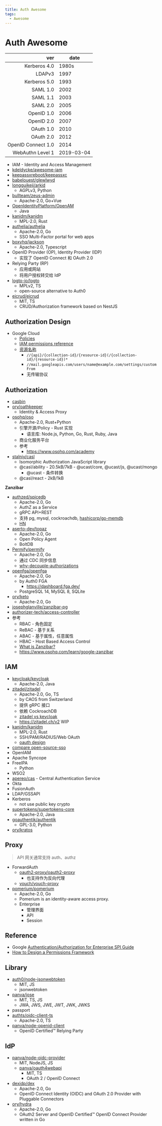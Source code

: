 ```yaml
---
title: Auth Awesome
tags:
  - Awesome
---
```


# Auth Awesome

|                ver | date       |
| -----------------: | ---------- |
|       Kerberos 4.0 | 1980s      |
|             LDAPv3 | 1997       |
|       Kerberos 5.0 | 1993       |
|           SAML 1.0 | 2002       |
|           SAML 1.1 | 2003       |
|           SAML 2.0 | 2005       |
|         OpenID 1.0 | 2006       |
|         OpenID 2.0 | 2007       |
|          OAuth 1.0 | 2010       |
|          OAuth 2.0 | 2012       |
| OpenID Connect 1.0 | 2014       |
|   WebAuthn Level 1 | 2019-03-04 |

- IAM - Identity and Access Management
- [kdeldycke/awesome-iam](https://github.com/kdeldycke/awesome-iam)
- [keepassxreboot/keepassxc](https://github.com/keepassxreboot/keepassxc)
- [babelouest/glewlwyd](https://github.com/babelouest/glewlwyd)
- [longguikeji/arkid](https://github.com/longguikeji/arkid)
  - AGPLv3, Python
- [bullteam/zeus-admin](https://github.com/bullteam/zeus-admin)
  - Apache-2.0, Go+Vue
- [OpenIdentityPlatform/OpenAM](https://github.com/OpenIdentityPlatform/OpenAM)
  - Java
- [kanidm/kanidm](https://github.com/kanidm/kanidm)
  - MPL-2.0, Rust
- [authelia/authelia](https://github.com/authelia/authelia)
  - Apache-2.0, Go
  - SSO Multi-Factor portal for web apps
- [boxyhq/jackson](https://github.com/boxyhq/jackson)
  - Apache-2.0, Typescript
- OpenID Provider (OP), Identity Provider (IDP)
  - 实现了 OpenID Connect 和 OAuth 2.0
- Relying Party (RP)
  - 应用或网站
  - 将用户授权转交给 IdP
- [logto-io/logto](https://github.com/logto-io/logto)
  - MPLv2, TS
  - open-source alternative to Auth0
- [eicrud/eicrud](https://github.com/eicrud/eicrud)
  - MIT, TS
  - CRUD/Authorization framework based on NestJS

## Authorization Design

- Google Cloud
  - [Policies](https://cloud.google.com/iam/docs/policies)
  - [IAM permissions reference](https://cloud.google.com/iam/docs/permissions-reference)
  - [资源名称](https://cloud.google.com/apis/design/resource_names)
    - `//{api}/{collection-id}/{resource-id}(/{collection-id}/{resource-id})*`
    - `//mail.googleapis.com/users/name@example.com/settings/customFrom`
    - 无传输协议

## Authorization

- [casbin](./authz/casbin.md)
- [ory/oathkeeper](https://github.com/ory/oathkeeper)
  - Identity & Access Proxy
- [osohq/oso](https://github.com/osohq/oso)
  - Apache-2.0, Rust+Python
  - 引擎开源/Policy - Rust 实现
    - 语言库: Node.js, Python, Go, Rust, Ruby, Java
  - 商业化服务平台
  - 参考
    - https://www.osohq.com/academy
- [stalniy/casl](https://github.com/stalniy/casl)
  - Isomorphic Authorization JavaScript library
  - @casl/ability - 20.5kB/7kB - @ucast/core, @ucast/js, @ucast/mongo
    - @ucast - 条件转换
  - @casl/react - 2kB/1kB

**Zanzibar**

- [authzed/spicedb](./authz/spicedb.md)
  - Apache-2.0, Go
  - AuthZ as a Service
  - gRPC API+REST
  - 支持 pg, mysql, cockroachdb, [hashicorp/go-memdb](https://github.com/hashicorp/go-memdb)
  - [HN](https://news.ycombinator.com/item?id=28709886)
- [aserto-dev/topaz](https://github.com/aserto-dev/topaz)
  - Apache-2.0, Go
  - Open Policy Agent
  - BoltDB
- [Permify/permify](https://github.com/Permify/permify)
  - Apache-2.0, Go
  - 通过 CDC 同步信息
  - [why-decouple-authorizations](https://www.permify.co/post/why-decouple-authorizations)
- [openfga/openfga](https://github.com/openfga/openfga)
  - Apache-2.0, Go
  - by Auth0 FGA
    - https://dashboard.fga.dev/
  - PostgreSQL 14, MySQL 8, SQLite
- [ory/keto](https://github.com/ory/keto)
  - Apache-2.0, Go
- [josephglanville/zanzibar-pg](https://github.com/josephglanville/zanzibar-pg)
- [authorizer-tech/access-controller](https://github.com/authorizer-tech/access-controller)
- 参考
  - RBAC - 角色固定
  - ReBAC - 基于关系
  - ABAC - 基于属性，任意属性
  - HBAC - Host Based Access Control
  - [What is Zanzibar?](https://authzed.com/blog/what-is-zanzibar/)
  - https://www.osohq.com/learn/google-zanzibar

## IAM

- [keycloak/keycloak](https://github.com/keycloak/keycloak)
  - Apache-2.0, Java
- [zitadel/zitadel](https://github.com/zitadel/zitadel)
  - Apache-2.0, Go, TS
  - by CAOS from Switzerland
  - 提供 gRPC 接口
  - 依赖 CockroachDB
  - [zitadel vs keycloak](https://zitadel.ch/blog/zitadel-vs-keycloak)
  - https://zitadel.ch/v2 WIP
- [kanidm/kanidm](https://github.com/kanidm/kanidm)
  - MPL-2.0, Rust
  - SSH/PAM/RADIUS/Web OAuth
  - [oauth design](https://github.com/kanidm/kanidm/blob/master/designs/oauth.rst)
- [compare open-source-sso](https://gist.github.com/bmaupin/6878fae9abcb63ef43f8ac9b9de8fafd)
- OpenIAM
- Apache Syncope
- FreeIPA
  - Python
- WSO2
- [apereo/cas](https://github.com/apereo/cas) - Central Authentication Service
- Okta
- FusionAuth
- LDAP/GSSAPI
- Kerberos
  - not use public key crypto
- [supertokens/supertokens-core](https://github.com/supertokens/supertokens-core)
  - Apache-2.0, Java
- [goauthentik/authentik](https://github.com/goauthentik/authentik)
  - GPL-3.0, Python
- [ory/kratos](./kratos.md)

## Proxy

> API 网关通常支持 auth、authz

- ForwardAuth
  - [oauth2-proxy/oauth2-proxy](https://github.com/oauth2-proxy/oauth2-proxy)
    - 也支持作为反向代理
  - [vouch/vouch-proxy](https://github.com/vouch/vouch-proxy)
- [pomerium/pomerium](https://github.com/pomerium/pomerium)
  - Apache-2.0, Go
  - Pomerium is an identity-aware access proxy.
  - Enterprise
    - 管理界面
    - API
    - Session

## Reference

- Google [Authentication/Authorization for Enterprise SPI Guide](https://support.google.com/gsa/answer/6329233)
- [How to Design a Permissions Framework](https://itnext.io/7c054a009c52)

## Library

- [auth0/node-jsonwebtoken](https://github.com/auth0/node-jsonwebtoken)
  - MIT, JS
  - jsonwebtoken
- [panva/jose](https://github.com/panva/jose)
  - MIT, TS, JS
  - JWA, JWS, JWE, JWT, JWK, JWKS
- passport
- [authts/oidc-client-ts](https://github.com/authts/oidc-client-ts)
  - Apache-2.0, TS
- [panva/node-openid-client](https://github.com/panva/node-openid-client)
  - OpenID Certified™ Relying Party

## IdP

- [panva/node-oidc-provider](https://github.com/panva/node-oidc-provider)
  - MIT, NodeJS, JS
  - [panva/oauth4webapi](https://github.com/panva/oauth4webapi)
    - MIT, TS
    - OAuth 2 / OpenID Connect
- [dexidp/dex](https://github.com/dexidp/dex)
  - Apache-2.0, Go
  - OpenID Connect Identity (OIDC) and OAuth 2.0 Provider with Pluggable Connectors
- [ory/hydra](https://github.com/ory/hydra)
  - Apache-2.0, Go
  - OAuth2 Server and OpenID Certified™ OpenID Connect Provider written in Go
